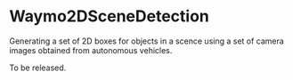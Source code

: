 # Waymo2DSceneDetection
Generating a set of 2D boxes for objects in a scence using  a set of camera images obtained from autonomous vehicles.

To be released.
